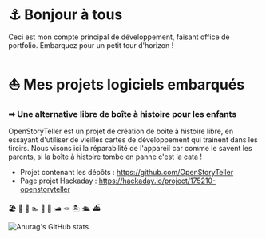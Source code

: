 <!--
**arabine/arabine** is a ✨ _special_ ✨ repository because its `README.md` (this file) appears on your GitHub profile.

Here are some ideas to get you started:

- 🔭 I’m currently working on ...
- 🌱 I’m currently learning ...
- 👯 I’m looking to collaborate on ...
- 🤔 I’m looking for help with ...
- 💬 Ask me about ...
- 📫 How to reach me: ...
- 😄 Pronouns: ...
- ⚡ Fun fact: ...
-->

# ⚓ Bonjour à tous

Ceci est mon compte principal de développement, faisant office de portfolio. Embarquez pour un petit tour d'horizon !

# ⛵ Mes projets logiciels embarqués

### ➡ Une alternative libre de boîte à histoire pour les enfants

OpenStoryTeller est un projet de création de boîte à histoire libre, en essayant d'utiliser de vieilles cartes de développement qui trainent dans les tiroirs. Nous visons ici la réparabilité de l'appareil car comme le savent les parents, si la boîte à histoire tombe en panne c'est la cata !

- Projet contenant les dépôts : https://github.com/OpenStoryTeller
- Page projet Hackaday : https://hackaday.io/project/175210-openstoryteller



🏖️ 🍹 🌊 🏊 🚤 🚢 🛥️ 🪢 🏝️ 🛳️  ⛴️

![Anurag's GitHub stats](https://github-readme-stats.vercel.app/api?username=arabine&theme=shades-of-purple&show_icons=true)
